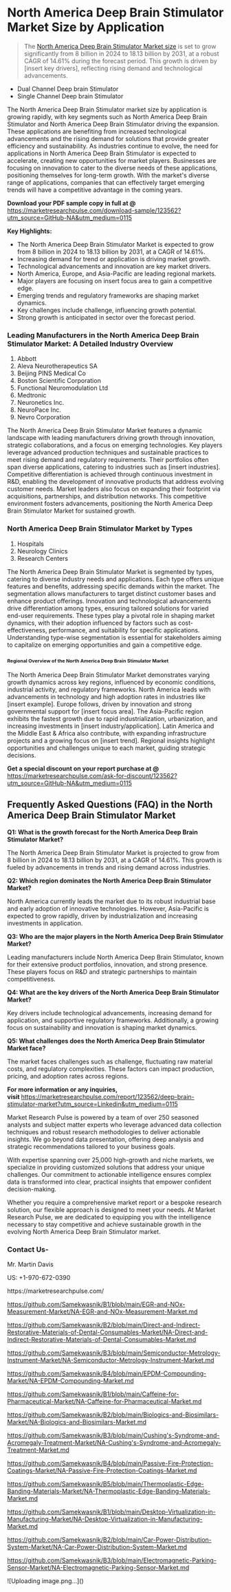 <h1>North America Deep Brain Stimulator Market&nbsp;Size by Application</h1><blockquote><p>The <a href="https://marketresearchpulse.com/download-sample/123562?utm_source=GitHub-NA&amp;utm_medium=0115">North America Deep Brain Stimulator Market size</a> is set to grow significantly from 8 billion in 2024 to 18.13 billion by 2031, at a robust CAGR of 14.61% during the forecast period. This growth is driven by [insert key drivers], reflecting rising demand and technological advancements.</p></blockquote><ul><li>Dual Channel Deep brain Stimulator<li> Single Channel Deep brain Stimulator</li></ul><p>The North America Deep Brain Stimulator market size by application is growing rapidly, with key segments such as North America Deep Brain Stimulator and North America Deep Brain Stimulator driving the expansion. These applications are benefiting from increased technological advancements and the rising demand for solutions that provide greater efficiency and sustainability. As industries continue to evolve, the need for applications in North America Deep Brain Stimulator is expected to accelerate, creating new opportunities for market players. Businesses are focusing on innovation to cater to the diverse needs of these applications, positioning themselves for long-term growth. With the market's diverse range of applications, companies that can effectively target emerging trends will have a competitive advantage in the coming years.</p><p><strong>Download your PDF sample copy in full at @ </strong><a href="https://marketresearchpulse.com/download-sample/123562?utm_source=GitHub-NA&amp;utm_medium=0115">https://marketresearchpulse.com/download-sample/123562?utm_source=GitHub-NA&amp;utm_medium=0115</a></p><p><strong>Key Highlights: </strong></p><ul><li>The North America Deep Brain Stimulator Market is expected to grow from 8 billion in 2024 to 18.13 billion by 2031, at a CAGR of 14.61%.</li><li>Increasing demand for trend or application is driving market growth.</li><li>Technological advancements and innovation are key market drivers.</li><li>North America, Europe, and Asia-Pacific are leading regional markets.</li><li>Major players are focusing on insert focus area to gain a competitive edge.</li><li>Emerging trends and regulatory frameworks are shaping market dynamics.</li><li>Key challenges include challenge, influencing growth potential.</li><li>Strong growth is anticipated in sector over the forecast period.</li></ul><h3>Leading Manufacturers in the North America Deep Brain Stimulator Market: A Detailed Industry Overview</h3><ol><li>Abbott</li><li>Aleva Neurotherapeutics SA</li><li>Beijing PINS Medical Co</li><li>Boston Scientific Corporation</li><li>Functional Neuromodulation Ltd</li><li>Medtronic</li><li>Neuronetics Inc.</li><li>NeuroPace Inc.</li><li>Nevro Corporation</li></ol><div class="flex max-w-full flex-col flex-grow"><div class="min-h-8 text-message flex w-full flex-col items-end gap-2 whitespace-normal break-words [.text-message+&amp;]:mt-5" dir="auto" data-message-author-role="assistant" data-message-id="fd8432e4-4910-450d-b182-61b7bfb0a01f" data-message-model-slug="gpt-4o"><div class="flex w-full flex-col gap-1 empty:hidden first:pt-[3px]"><div class="markdown prose w-full break-words dark:prose-invert light"><p>The North America Deep Brain Stimulator Market features a dynamic landscape with leading manufacturers driving growth through innovation, strategic collaborations, and a focus on emerging technologies. Key players leverage advanced production techniques and sustainable practices to meet rising demand and regulatory requirements. Their portfolios often span diverse applications, catering to industries such as [insert industries]. Competitive differentiation is achieved through continuous investment in R&amp;D, enabling the development of innovative products that address evolving customer needs. Market leaders also focus on expanding their footprint via acquisitions, partnerships, and distribution networks. This competitive environment fosters advancements, positioning the North America Deep Brain Stimulator Market for sustained growth.</p></div></div></div></div><h3>North America Deep Brain Stimulator Market by Types</h3><ol><li>Hospitals<li> Neurology Clinics<li> Research Centers</li></ol><div class="flex max-w-full flex-col flex-grow"><div class="min-h-8 text-message flex w-full flex-col items-end gap-2 whitespace-normal break-words [.text-message+&amp;]:mt-5" dir="auto" data-message-author-role="assistant" data-message-id="084470be-0bb7-4664-bddf-5156b4f41249" data-message-model-slug="gpt-4o-mini"><div class="flex w-full flex-col gap-1 empty:hidden first:pt-[3px]"><div class="markdown prose w-full break-words dark:prose-invert light"><p>The North America Deep Brain Stimulator Market is segmented by types, catering to diverse industry needs and applications. Each type offers unique features and benefits, addressing specific demands within the market. The segmentation allows manufacturers to target distinct customer bases and enhance product offerings. Innovation and technological advancements drive differentiation among types, ensuring tailored solutions for varied end-user requirements. These types play a pivotal role in shaping market dynamics, with their adoption influenced by factors such as cost-effectiveness, performance, and suitability for specific applications. Understanding type-wise segmentation is essential for stakeholders aiming to capitalize on emerging opportunities and gain a competitive edge.</p></div></div></div></div><h3><span style="font-size: 11px;">Regional Overview of the North America Deep Brain Stimulator Market</span></h3><div class="flex max-w-full flex-col flex-grow"><div class="min-h-8 text-message flex w-full flex-col items-end gap-2 whitespace-normal break-words [.text-message+&amp;]:mt-5" dir="auto" data-message-author-role="assistant" data-message-id="e9038762-ce64-4e30-91c9-9bd413514231" data-message-model-slug="gpt-4o-mini"><div class="flex w-full flex-col gap-1 empty:hidden first:pt-[3px]"><div class="markdown prose w-full break-words dark:prose-invert light"><p>The North America Deep Brain Stimulator Market demonstrates varying growth dynamics across key regions, influenced by economic conditions, industrial activity, and regulatory frameworks. North America leads with advancements in technology and high adoption rates in industries like [insert example]. Europe follows, driven by innovation and strong governmental support for [insert focus area]. The Asia-Pacific region exhibits the fastest growth due to rapid industrialization, urbanization, and increasing investments in [insert industry/application]. Latin America and the Middle East &amp; Africa also contribute, with expanding infrastructure projects and a growing focus on [insert trend]. Regional insights highlight opportunities and challenges unique to each market, guiding strategic decisions.</p></div></div></div></div><p><strong>Get a special discount on your report purchase at @ </strong><a href="https://marketresearchpulse.com/ask-for-discount/123562?utm_source=GitHub-NA&amp;utm_medium=0115">https://marketresearchpulse.com/ask-for-discount/123562?utm_source=GitHub-NA&amp;utm_medium=0115</a></p><h2>Frequently Asked Questions (FAQ) in the North America Deep Brain Stimulator Market</h2><p><strong>Q1: What is the growth forecast for the North America Deep Brain Stimulator Market?</strong></p><p>The North America Deep Brain Stimulator Market is projected to grow from 8 billion in 2024 to 18.13 billion by 2031, at a CAGR of 14.61%. This growth is fueled by advancements in trends and rising demand across industries.</p><p><strong>Q2: Which region dominates the North America Deep Brain Stimulator Market?</strong></p><p>North America currently leads the market due to its robust industrial base and early adoption of innovative technologies. However, Asia-Pacific is expected to grow rapidly, driven by industrialization and increasing investments in application.</p><p><strong>Q3: Who are the major players in the North America Deep Brain Stimulator Market?</strong></p><p>Leading manufacturers include North America Deep Brain Stimulator, known for their extensive product portfolios, innovation, and strong presence. These players focus on R&amp;D and strategic partnerships to maintain competitiveness.</p><p><strong>Q4: What are the key drivers of the North America Deep Brain Stimulator Market?</strong></p><p>Key drivers include technological advancements, increasing demand for application, and supportive regulatory frameworks. Additionally, a growing focus on sustainability and innovation is shaping market dynamics.</p><p><strong>Q5: What challenges does the North America Deep Brain Stimulator Market face?</strong></p><p>The market faces challenges such as challenge, fluctuating raw material costs, and regulatory complexities. These factors can impact production, pricing, and adoption rates across regions.</p><p><strong>For more information or any inquiries, visit&nbsp;</strong><a href="https://marketresearchpulse.com/report/123562/deep-brain-stimulator-market?utm_source=Linkedin&utm_medium=0115">https://marketresearchpulse.com/report/123562/deep-brain-stimulator-market?utm_source=Linkedin&utm_medium=0115</a></p><p>Market Research Pulse is powered by a team of over 250 seasoned analysts and subject matter experts who leverage advanced data collection techniques and robust research methodologies to deliver actionable insights. We go beyond data presentation, offering deep analysis and strategic recommendations tailored to your business goals.</p><p>With expertise spanning over 25,000 high-growth and niche markets, we specialize in providing customized solutions that address your unique challenges. Our commitment to actionable intelligence ensures complex data is transformed into clear, practical insights that empower confident decision-making.</p><p>Whether you require a comprehensive market report or a bespoke research solution, our flexible approach is designed to meet your needs. At Market Research Pulse, we are dedicated to equipping you with the intelligence necessary to stay competitive and achieve sustainable growth in the evolving North America Deep Brain Stimulator market.</p><h3><strong>Contact Us-</strong></h3><p>Mr. Martin Davis</p><p>US: +1-970-672-0390</p><p>https://marketresearchpulse.com/</p><p><a href="https://github.com/Samekwasnik/B1/blob/main/EGR-and-NOx-Measurement-Market/NA-EGR-and-NOx-Measurement-Market.md">https://github.com/Samekwasnik/B1/blob/main/EGR-and-NOx-Measurement-Market/NA-EGR-and-NOx-Measurement-Market.md</a></p><p><a href="https://github.com/Samekwasnik/B2/blob/main/Direct-and-Indirect-Restorative-Materials-of-Dental-Consumables-Market/NA-Direct-and-Indirect-Restorative-Materials-of-Dental-Consumables-Market.md">https://github.com/Samekwasnik/B2/blob/main/Direct-and-Indirect-Restorative-Materials-of-Dental-Consumables-Market/NA-Direct-and-Indirect-Restorative-Materials-of-Dental-Consumables-Market.md</a></p><p><a href="https://github.com/Samekwasnik/B3/blob/main/Semiconductor-Metrology-Instrument-Market/NA-Semiconductor-Metrology-Instrument-Market.md">https://github.com/Samekwasnik/B3/blob/main/Semiconductor-Metrology-Instrument-Market/NA-Semiconductor-Metrology-Instrument-Market.md</a></p><p><a href="https://github.com/Samekwasnik/B4/blob/main/EPDM-Compounding-Market/NA-EPDM-Compounding-Market.md">https://github.com/Samekwasnik/B4/blob/main/EPDM-Compounding-Market/NA-EPDM-Compounding-Market.md</a></p><p><a href="https://github.com/Samekwasnik/B1/blob/main/Caffeine-for-Pharmaceutical-Market/NA-Caffeine-for-Pharmaceutical-Market.md">https://github.com/Samekwasnik/B1/blob/main/Caffeine-for-Pharmaceutical-Market/NA-Caffeine-for-Pharmaceutical-Market.md</a></p><p><a href="https://github.com/Samekwasnik/B2/blob/main/Biologics-and-Biosimilars-Market/NA-Biologics-and-Biosimilars-Market.md">https://github.com/Samekwasnik/B2/blob/main/Biologics-and-Biosimilars-Market/NA-Biologics-and-Biosimilars-Market.md</a></p><p><a href="https://github.com/Samekwasnik/B3/blob/main/Cushing's-Syndrome-and-Acromegaly-Treatment-Market/NA-Cushing's-Syndrome-and-Acromegaly-Treatment-Market.md">https://github.com/Samekwasnik/B3/blob/main/Cushing's-Syndrome-and-Acromegaly-Treatment-Market/NA-Cushing's-Syndrome-and-Acromegaly-Treatment-Market.md</a></p><p><a href="https://github.com/Samekwasnik/B4/blob/main/Passive-Fire-Protection-Coatings-Market/NA-Passive-Fire-Protection-Coatings-Market.md">https://github.com/Samekwasnik/B4/blob/main/Passive-Fire-Protection-Coatings-Market/NA-Passive-Fire-Protection-Coatings-Market.md</a></p><p><a href="https://github.com/Samekwasnik/B5/blob/main/Thermoplastic-Edge-Banding-Materials-Market/NA-Thermoplastic-Edge-Banding-Materials-Market.md">https://github.com/Samekwasnik/B5/blob/main/Thermoplastic-Edge-Banding-Materials-Market/NA-Thermoplastic-Edge-Banding-Materials-Market.md</a></p><p><a href="https://github.com/Samekwasnik/B1/blob/main/Desktop-Virtualization-in-Manufacturing-Market/NA-Desktop-Virtualization-in-Manufacturing-Market.md">https://github.com/Samekwasnik/B1/blob/main/Desktop-Virtualization-in-Manufacturing-Market/NA-Desktop-Virtualization-in-Manufacturing-Market.md</a></p><p><a href="https://github.com/Samekwasnik/B2/blob/main/Car-Power-Distribution-System-Market/NA-Car-Power-Distribution-System-Market.md">https://github.com/Samekwasnik/B2/blob/main/Car-Power-Distribution-System-Market/NA-Car-Power-Distribution-System-Market.md</a></p><p><a href="https://github.com/Samekwasnik/B3/blob/main/Electromagnetic-Parking-Sensor-Market/NA-Electromagnetic-Parking-Sensor-Market.md">https://github.com/Samekwasnik/B3/blob/main/Electromagnetic-Parking-Sensor-Market/NA-Electromagnetic-Parking-Sensor-Market.md</a></p>
![Uploading image.png…]()
